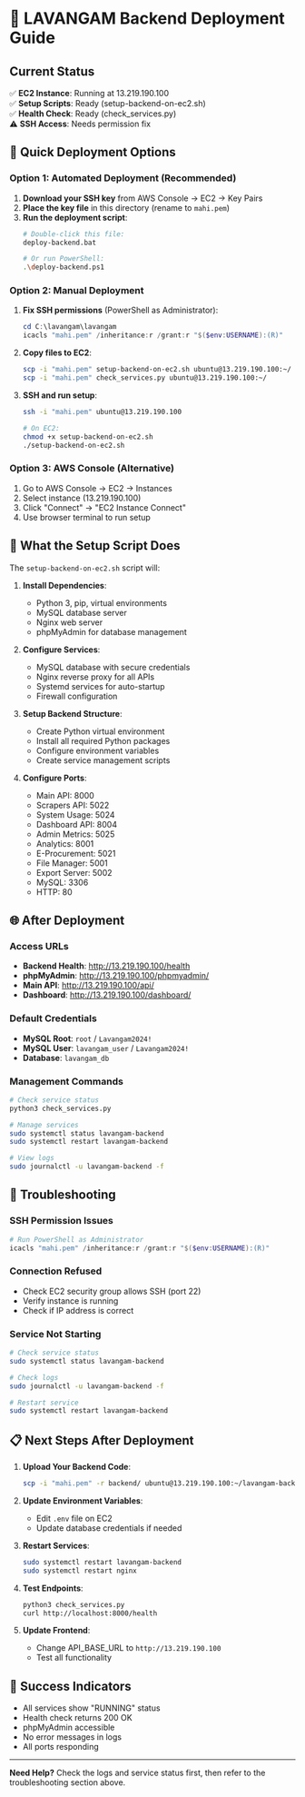 # 🚀 LAVANGAM Backend Deployment Guide

## Current Status
✅ **EC2 Instance**: Running at 13.219.190.100  
✅ **Setup Scripts**: Ready (setup-backend-on-ec2.sh)  
✅ **Health Check**: Ready (check_services.py)  
⚠️ **SSH Access**: Needs permission fix  

## 🎯 Quick Deployment Options

### Option 1: Automated Deployment (Recommended)
1. **Download your SSH key** from AWS Console → EC2 → Key Pairs
2. **Place the key file** in this directory (rename to `mahi.pem`)
3. **Run the deployment script**:
   ```bash
   # Double-click this file:
   deploy-backend.bat
   
   # Or run PowerShell:
   .\deploy-backend.ps1
   ```

### Option 2: Manual Deployment
1. **Fix SSH permissions** (PowerShell as Administrator):
   ```powershell
   cd C:\lavangam\lavangam
   icacls "mahi.pem" /inheritance:r /grant:r "$($env:USERNAME):(R)"
   ```

2. **Copy files to EC2**:
   ```bash
   scp -i "mahi.pem" setup-backend-on-ec2.sh ubuntu@13.219.190.100:~/
   scp -i "mahi.pem" check_services.py ubuntu@13.219.190.100:~/
   ```

3. **SSH and run setup**:
   ```bash
   ssh -i "mahi.pem" ubuntu@13.219.190.100
   
   # On EC2:
   chmod +x setup-backend-on-ec2.sh
   ./setup-backend-on-ec2.sh
   ```

### Option 3: AWS Console (Alternative)
1. Go to AWS Console → EC2 → Instances
2. Select instance (13.219.190.100)
3. Click "Connect" → "EC2 Instance Connect"
4. Use browser terminal to run setup

## 🔧 What the Setup Script Does

The `setup-backend-on-ec2.sh` script will:

1. **Install Dependencies**:
   - Python 3, pip, virtual environments
   - MySQL database server
   - Nginx web server
   - phpMyAdmin for database management

2. **Configure Services**:
   - MySQL database with secure credentials
   - Nginx reverse proxy for all APIs
   - Systemd services for auto-startup
   - Firewall configuration

3. **Setup Backend Structure**:
   - Create Python virtual environment
   - Install all required Python packages
   - Configure environment variables
   - Create service management scripts

4. **Configure Ports**:
   - Main API: 8000
   - Scrapers API: 5022
   - System Usage: 5024
   - Dashboard API: 8004
   - Admin Metrics: 5025
   - Analytics: 8001
   - E-Procurement: 5021
   - File Manager: 5001
   - Export Server: 5002
   - MySQL: 3306
   - HTTP: 80

## 🌐 After Deployment

### Access URLs
- **Backend Health**: http://13.219.190.100/health
- **phpMyAdmin**: http://13.219.190.100/phpmyadmin/
- **Main API**: http://13.219.190.100/api/
- **Dashboard**: http://13.219.190.100/dashboard/

### Default Credentials
- **MySQL Root**: `root` / `Lavangam2024!`
- **MySQL User**: `lavangam_user` / `Lavangam2024!`
- **Database**: `lavangam_db`

### Management Commands
```bash
# Check service status
python3 check_services.py

# Manage services
sudo systemctl status lavangam-backend
sudo systemctl restart lavangam-backend

# View logs
sudo journalctl -u lavangam-backend -f
```

## 🚨 Troubleshooting

### SSH Permission Issues
```powershell
# Run PowerShell as Administrator
icacls "mahi.pem" /inheritance:r /grant:r "$($env:USERNAME):(R)"
```

### Connection Refused
- Check EC2 security group allows SSH (port 22)
- Verify instance is running
- Check if IP address is correct

### Service Not Starting
```bash
# Check service status
sudo systemctl status lavangam-backend

# Check logs
sudo journalctl -u lavangam-backend -f

# Restart service
sudo systemctl restart lavangam-backend
```

## 📋 Next Steps After Deployment

1. **Upload Your Backend Code**:
   ```bash
   scp -i "mahi.pem" -r backend/ ubuntu@13.219.190.100:~/lavangam-backend/
   ```

2. **Update Environment Variables**:
   - Edit `.env` file on EC2
   - Update database credentials if needed

3. **Restart Services**:
   ```bash
   sudo systemctl restart lavangam-backend
   sudo systemctl restart nginx
   ```

4. **Test Endpoints**:
   ```bash
   python3 check_services.py
   curl http://localhost:8000/health
   ```

5. **Update Frontend**:
   - Change API_BASE_URL to `http://13.219.190.100`
   - Test all functionality

## 🎉 Success Indicators

- All services show "RUNNING" status
- Health check returns 200 OK
- phpMyAdmin accessible
- No error messages in logs
- All ports responding

---

**Need Help?** Check the logs and service status first, then refer to the troubleshooting section above.
